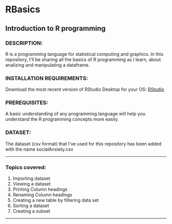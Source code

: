 # RBasics
## Introduction to R programming

### DESCRIPTION:
R is a programming language for statistical computing and graphics. In this repository, I'll be sharing all the basics of R programming as I learn, about analizing and manipulating a dataframe.

### INSTALLATION REQUIREMENTS:
Download the most recent version of RStudio Desktop for your OS:
[RStudio](https://www.rstudio.com/products/rstudio/download/)

### PREREQUISITES:
A basic understanding of any programming language will help you understand the R programming concepts more easily.

### DATASET:
The dataset (csv format) that I've used for this repository has been added with the name socialAnxiety.csv

---

###  Topics covered: 
1. Importing dataset 
2. Viewing a dataset
3. Printing Column headings
4. Renaming Column headings
5. Creating a new table by filtering data set
6. Sorting a dataset
7. Creating a subset

---

